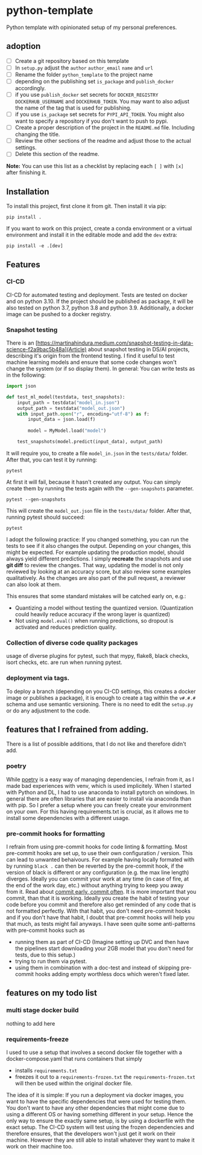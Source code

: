 # python-template

Python template with opinionated setup of my personal preferences.

## adoption

* [ ] Create a git repository based on this template
* [ ] In `setup.py` adjust the `author` `author_email` `name` and `url`
* [ ] Rename the folder `python_template` to the project name
* [ ] depending on the publishing set `is_package` and `publish_docker` accordingly.
* [ ] if you use `publish_docker` set secrets for `DOCKER_REGISTRY` `DOCKERHUB_USERNAME` and `DOCKERHUB_TOKEN`. You may want to also adjust the name of the tag that is used for publishing.
* [ ] if you use `is_package` set secrets for `PYPI_API_TOKEN`. You might also want to specify a repository if you don't want to push to pypi. 
* [ ] Create a proper description of the project in the `README.md` file. Including changing the title.
* [ ] Review the other sections of the readme and adjust those to the actual settings.
* [ ] Delete this section of the readme.

**Note:** You can use this list as a checklist by replacing each `[ ]` with `[x]` after finishing it.

## Installation

To install this project, first clone it from git.
Then install it via pip: 
```
pip install .
```
If you want to work on this project, create a conda environment or a virtual environment and install it in the editable mode and add the `dev` extra:
```
pip install -e .[dev]
```

## Features

### CI-CD
CI-CD for automated testing and deployment.
Tests are tested on docker and on python 3.10. If the project should be published as package, it will be also tested on python 3.7, python 3.8 and python 3.9.
Additionally, a docker image can be pushed to a docker registry.

### Snapshot testing
There is an [https://martinahindura.medium.com/snapshot-testing-in-data-science-f2a9bac5b48a](Article) about snapshot testing in DS/AI projects, describing it's origin from the frontend testing.
I find it useful to test machine learning models and ensure that some code changes won't change the system (or if so display them).
In general:
You can write tests as in the following:
```python
import json

def test_ml_model(testdata, test_snapshots):
    input_path = testdata("model_in.json")
    output_path = testdata("model_out.json")
    with input_path.open("r", encoding="utf-8") as f:
        input_data = json.load(f)
    
        model = MyModel.load("model")

    test_snapshots(model.predict(input_data), output_path)
```
It will require you, to create a file `model_in.json` in the `tests/data/` folder.
After that, you can test it by running:
```
pytest
```
At first it will fail, because it hasn't created any output.
You can simply create them by running the tests again with the `--gen-snapshots` parameter.
```
pytest --gen-snapshots
```
This will create the `model_out.json` file in the `tests/data/` folder.
After that, running pytest should succeed:
```
pytest
```
I adopt the following practice:
If you changed something, you can run the tests to see if it also changes the output. Depending on your changes, this might be expected.
For example updating the production model, should always yield different predictions.
I simply **recreate** the snapshots and use **git diff** to review the changes. That way, updating the model is not only reviewed by looking at an accuracy score,
but also review some examples qualitatively.
As the changes are also part of the pull request, a reviewer can also look at them.

This ensures that some standard mistakes will be catched early on, e.g.:
* Quantizing a model without testing the quantized version. (Quantization could heavily reduce accuracy if the wrong layer is quantized)
* Not using `model.eval()` when running predictions, so dropout is activated and reduces prediction quality.

### Collection of diverse code quality packages

usage of diverse plugins for pytest, such that mypy, flake8, black checks, isort checks, etc. are run when running pytest.

### deployment via tags.

To deploy a branch (depending on you CI-CD settings, this creates a docker image or publishes a package),
it is enough to create a tag within the `v#.#.#` schema and use semantic versioning.
There is no need to edit the `setup.py` or do any adjustment to the code.


## features that I refrained from adding.

There is a list of possible additions, that I do not like and therefore didn't add.


### poetry

While [poetry](https://python-poetry.org/) is a easy way of managing dependencies, I refrain from it, as I made bad experiences with venv, which is used implicitely.
When I started with Python and DL, I had to use anaconda to install pytorch on windows. In general there are often libraries that are easier to install via anaconda than with pip.
So I prefer a setup where you can freely create your environment on your own.
For this having requirements.txt is crucial, as it allows me to install some dependencies with a different usage.

### pre-commit hooks for formatting

I refrain from using pre-commit hooks for code linting & formatting.
Most pre-commit hooks are set up, to use their own configuration / version. This can lead to unwanted behaivours. For example having locally formated with by running `black .`
can then be reverted by the pre-commit hook, if the version of black is different or any configuration (e.g. the max line length) diverges.
Ideally you can commit your work at any time (in case of fire, at the end of the work day, etc.) without anything trying to keep you away from it. Read about [commit early, commit often](https://marijn.huizendveld.com/blog/commit-early-commit-often-even-when-the-tests-are-failing). It is more important that you commit, than that it is working.
Ideally you create the habit of testing your code before you commit and therefore also get reminded of any code that is not formatted perfectly.
With that habit, you don't need pre-commit hooks and if you don't have that habit, I doubt that pre-commit hooks will help you that much, as tests might fail anyways.
I have seen quite some anti-patterns with pre-commit hooks such as
* running them as part of CI-CD (Imagine setting up DVC and then have the pipelines start downloading your 2GB model that you don't need for tests, due to this setup.)
* trying to run them via pytest.
* using them in combination with a doc-test and instead of skipping pre-commit hooks adding empty worthless docs which weren't fixed later.


## features on my todo list

### multi stage docker build
nothing to add here

### requirements-freeze
I used to use a setup that involves a second docker file together with a docker-compose.yaml that runs containers that simply
* installs `requirements.txt`
* freezes it out to a `requirements-frozen.txt`
the `requirements-frozen.txt` will then be used within the original docker file.

The idea of it is simple:
If you run a deployment via docker images, you want to have the specific dependencies that were used for testing them.
You don't want to have any other dependencies that might come due to using a different OS or having something different in your setup.
Hence the only way to ensure the exactly same setup, is by using a dockerfile with the exact setup.
The CI-CD system will test using the frozen dependencies and therefore ensures, that the developers won't just get it work on their machine.
However they are still able to install whatever they want to make it work on their machine too.
